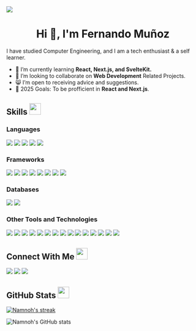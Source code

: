 <img src="https://user-images.githubusercontent.com/73097560/115834477-dbab4500-a447-11eb-908a-139a6edaec5c.gif">
<h1 align="center">Hi 👋, I'm Fernando Muñoz</h1>

I have studied Computer Engineering, and I am a tech enthusiast & a self learner.

- 🌱 I’m currently learning <b>React, Next.js, and SvelteKit.</b>
- 🤝 I’m looking to collaborate on <b>Web Development</b> Related Projects.
- 😸 I’m open to receiving advice and suggestions.
- 🥅 2025 Goals: To be profficient in <b>React and Next.js</b>.

## Skills <img src="https://media.giphy.com/media/iY8CRBdQXODJSCERIr/giphy.gif" width="30px">&nbsp; 

<h3> Languages </h3>
<span> 
    <img src="https://img.shields.io/badge/HTML5-E34F26?style=for-the-badge&logo=html5&logoColor=white">
    <img src="https://img.shields.io/badge/CSS3-1572B6?style=for-the-badge&logo=css3&logoColor=white">
    <img src="https://img.shields.io/badge/JavaScript-F7DF1E?style=for-the-badge&logo=javascript&logoColor=black">
    <img src="https://img.shields.io/badge/typescript-%23007ACC.svg?style=for-the-badge&logo=typescript&logoColor=white">
    <img src="https://img.shields.io/badge/python-3670A0?style=for-the-badge&logo=python&logoColor=ffdd54">
</span>

<h3> Frameworks </h3>
<span>
    <img src="https://img.shields.io/badge/Next-black?style=for-the-badge&logo=next.js&logoColor=white">
    <img src="https://img.shields.io/badge/React-20232A?style=for-the-badge&logo=react&logoColor=61DAFB">
    <img src="https://img.shields.io/badge/sveltekit-%23f1413d.svg?style=for-the-badge&logo=sveltekit&logoColor=white">
    <img src="https://img.shields.io/badge/nestjs-%23E0234E.svg?style=for-the-badge&logo=nestjs&logoColor=white">
    <img src="https://img.shields.io/badge/tailwindcss-%2338B2AC.svg?style=for-the-badge&logo=tailwind-css&logoColor=white">
    <img src="https://img.shields.io/badge/angular-%23DD0031.svg?style=for-the-badge&logo=angular&logoColor=white">
    <img src="https://img.shields.io/badge/django-%23092E20.svg?style=for-the-badge&logo=django&logoColor=white">
    <img src="https://img.shields.io/badge/Ionic-%233880FF.svg?style=for-the-badge&logo=Ionic&logoColor=white">
</span>

<h3> Databases </h3>
<span>
    <img src="https://img.shields.io/badge/postgres-%23316192.svg?style=for-the-badge&logo=postgresql&logoColor=white">
    <img src="https://img.shields.io/badge/MongoDB-4EA94B?style=for-the-badge&logo=mongodb&logoColor=white">
</span>

<h3> Other Tools and Technologies </h3>
<span>
    <img src="https://img.shields.io/badge/Git-F05032?style=for-the-badge&logo=git&logoColor=white">
    <img src="https://img.shields.io/badge/Node.js-339933?style=for-the-badge&logo=nodejs&logoColor=white">
    <img src="https://img.shields.io/badge/Postman-FF6C37?style=for-the-badge&logo=Postman&logoColor=white">
    <img src="https://img.shields.io/badge/Sass-CC6699?style=for-the-badge&logo=sass&logoColor=white">
    <img src="https://img.shields.io/badge/Prisma-3982CE?style=for-the-badge&logo=Prisma&logoColor=white">
    <img src="https://img.shields.io/badge/Context--Api-000000?style=for-the-badge&logo=react">
    <img src="https://img.shields.io/badge/json-5E5C5C?style=for-the-badge&logo=json&logoColor=white">
    <img src="https://img.shields.io/badge/pnpm-%234a4a4a.svg?style=for-the-badge&logo=pnpm&logoColor=f69220">
    <img src="https://img.shields.io/badge/npm-CB3837?style=for-the-badge&logo=npm&logoColor=white">
    <img src="https://img.shields.io/badge/Markdown-000000?style=for-the-badge&logo=markdown&logoColor=white">
    <img src="https://img.shields.io/badge/figma-%23F24E1E.svg?style=for-the-badge&logo=figma&logoColor=white">
    <img src="https://img.shields.io/badge/Canva-%2300C4CC.svg?style=for-the-badge&logo=Canva&logoColor=white">
    <img src="https://img.shields.io/badge/jira-%230A0FFF.svg?style=for-the-badge&logo=jira&logoColor=white">
    <img src="https://img.shields.io/badge/Trello-%23026AA7.svg?style=for-the-badge&logo=Trello&logoColor=white">
    <img src="https://img.shields.io/badge/Notion-%23000000.svg?style=for-the-badge&logo=notion&logoColor=white">
</span>

## Connect With Me <img src="https://media.giphy.com/media/HKbjcQAXAAPdRA3TJ9/giphy.gif" width="30">
<a href="mailto:ferm.programmer@gmail.com" target="_blank"><img src="https://img.shields.io/badge/Gmail-D14836?style=for-the-badge&logo=gmail&logoColor=white"></a>
<a href="https://www.linkedin.com/in/fernandomunozfrias/"><img src="https://img.shields.io/badge/linkedin-%230077B5.svg?style=for-the-badge&logo=linkedin&logoColor=white"></a>
<a href="https://github.com/Namnoh"><img src="https://img.shields.io/badge/github-%23121011.svg?style=for-the-badge&logo=github&logoColor=white"></a>
    
## GitHub Stats <img src="https://media.giphy.com/media/WFZvB7VIXBgiz3oDXE/giphy.gif" width="30">&nbsp;
<p>
    <a href="https://github.com/Namnoh/github-readme-streak-stats">
        <img title="🔥 Get streak stats for your profile at git.io/streak-stats" alt="Namnoh's streak" src="https://github-readme-streak-stats.herokuapp.com/?user=Namnoh&theme=black-ice&hide_border=true&stroke=0000&background=060A0CD0"/>
    </a>
</p>

<p>
      <img src="https://github-readme-stats.vercel.app/api?username=Namnoh&show_icons=true&count_private=true&theme=great-gatsby" alt="Namnoh's GitHub stats" />
<!--       <a href="https://github.com/Namnoh">
        <img src="https://github-readme-stats.vercel.app/api/top-langs/?username=Namnoh&theme=great-gatsby&layout=compact" alt="Top Langs" />
      </a> -->
</p>
<!-- <b>Note:</b> Top languages is only a metric of the languages my public code consists of and doesn't reflect experience or skill level. -->
